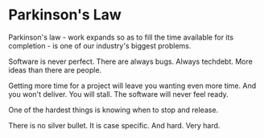# Parkinson's Law

Parkinson's law - work expands so as to fill the time available for its completion - is one of our industry's biggest problems.

Software is never perfect. There are always bugs. Always techdebt. More ideas than there are people.

Getting more time for a project will leave you wanting even more time. And you won't deliver. You will stall. The software will never feel ready.

One of the hardest things is knowing when to stop and release.

There is no silver bullet. It is case specific. And hard. Very hard.
